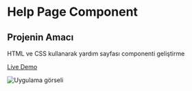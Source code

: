 # Help Page Component
## Projenin Amacı

HTML ve CSS kullanarak yardım sayfası componenti geliştirme

[Live Demo](https://mustafadurmaz.github.io/projects/css/helppage_component/)

![Uygulama görseli](https://mustafadurmaz.github.io/projects/css/helppage_component/screen.png)
